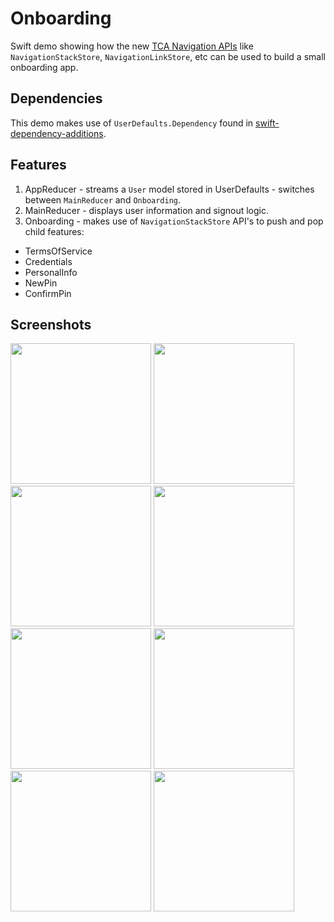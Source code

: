# Onboarding

Swift demo showing how the new [TCA Navigation APIs](https://github.com/pointfreeco/swift-composable-architecture/tree/prerelease/1.0) like `NavigationStackStore`, `NavigationLinkStore`, etc can be used to build a small onboarding app.

## Dependencies
This demo makes use of `UserDefaults.Dependency` found in [swift-dependency-additions](https://github.com/tgrapperon/swift-dependencies-additions).  

## Features

1. AppReducer - streams a `User` model stored in UserDefaults - switches between `MainReducer` and `Onboarding`. 
2. MainReducer - displays user information and signout logic. 
3. Onboarding - makes use of `NavigationStackStore` API's to push and pop child features:
  * TermsOfService
  * Credentials
  * PersonalInfo
  * NewPin
  * ConfirmPin
 
 ## Screenshots
<img width="225" src="https://github.com/kodydeda4/Onboarding/assets/45678211/f407e8a5-e8b3-42f4-884d-9c806a8031d4">
<img width="225" src="https://github.com/kodydeda4/Onboarding/assets/45678211/c961bafe-8f04-4fd9-a8cb-b42f51a35ce5">
<img width="225" src="https://github.com/kodydeda4/Onboarding/assets/45678211/bd84bd3b-03d1-4547-95ee-ef84d91d7a04">
<img width="225" src="https://github.com/kodydeda4/Onboarding/assets/45678211/2ac47f7d-afac-46ae-a3a9-89456dbfd3f6">
<img width="225" src="https://github.com/kodydeda4/Onboarding/assets/45678211/82e34d34-174a-445d-90f4-0ab1b6c83ae7">
<img width="225" src="https://github.com/kodydeda4/Onboarding/assets/45678211/b3dfa744-0a73-4335-bc03-0cacad6392a2">
<img width="225" src="https://github.com/kodydeda4/Onboarding/assets/45678211/dc6b0276-f111-478f-8206-3ae6cfd5ae9e">
<img width="225" src="https://github.com/kodydeda4/Onboarding/assets/45678211/8fa17acd-7e6a-4eca-9673-6448cfee97cf">
